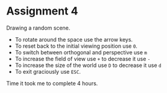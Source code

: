 Assignment 4
============

Drawing a random scene.

- To rotate around the space use the arrow keys.
- To reset back to the initial viewing position use `0`.
- To switch between orthogonal and perspective use `m`
- To increase the field of view use `+` to decrease it use `-`
- To increase the size of the world use `D` to decrease it use `d`
- To exit graciously use `ESC`.

Time it took me to complete 4 hours.
